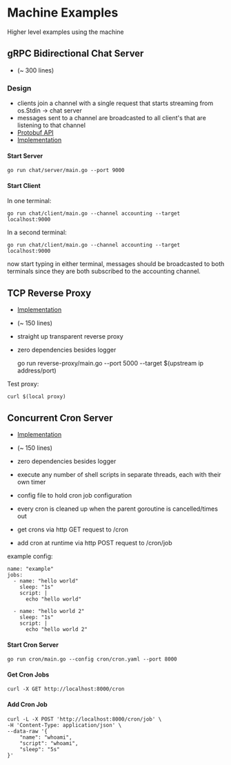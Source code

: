 # Machine Examples

Higher level examples using the machine

## gRPC Bidirectional Chat Server
- (~ 300 lines)
### Design

- clients join a channel with a single request that starts streaming from os.Stdin -> chat server
- messages sent to a channel are broadcasted to all client's that are listening to that channel
- [Protobuf API](chat/chat.proto)
- [Implementation](chat/chat.go)

#### Start Server

    go run chat/server/main.go --port 9000


#### Start Client
In one terminal:

    go run chat/client/main.go --channel accounting --target localhost:9000
    
In a second terminal:

    go run chat/client/main.go --channel accounting --target localhost:9000

now start typing in either terminal, messages should be broadcasted to both terminals since they are both 
subscribed to the accounting channel.

## TCP Reverse Proxy

- [Implementation](reverse-proxy/main.go)

- (~ 150 lines)
- straight up transparent reverse proxy
- zero dependencies besides logger


    go run reverse-proxy/main.go --port 5000 --target $(upstream ip address/port)

Test proxy:

    curl $(local proxy)

## Concurrent Cron Server

- [Implementation](cron/main.go)

- (~ 150 lines)
- zero dependencies besides logger
- execute any number of shell scripts in separate threads, each with their own timer
- config file to hold cron job configuration
- every cron is cleaned up when the parent goroutine is cancelled/times out
- get crons via http GET request to /cron
- add cron at runtime via http POST request to /cron/job


example config: 
```text
name: "example"
jobs:
  - name: "hello world"
    sleep: "1s"
    script: |
      echo "hello world"

  - name: "hello world 2"
    sleep: "1s"
    script: |
      echo "hello world 2"
```

#### Start Cron Server
    
    go run cron/main.go --config cron/cron.yaml --port 8000

#### Get Cron Jobs

    curl -X GET http://localhost:8000/cron
    
#### Add Cron Job

    curl -L -X POST 'http://localhost:8000/cron/job' \
    -H 'Content-Type: application/json' \
    --data-raw '{
        "name": "whoami",
        "script": "whoami",
        "sleep": "5s"
    }'
